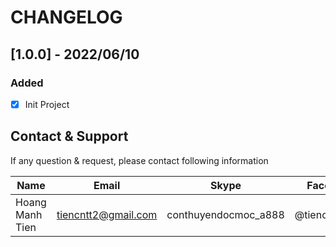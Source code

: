 # CHANGELOG

## [1.0.0] - 2022/06/10

### Added

- [x] Init Project

## Contact & Support

If any question & request, please contact following information

| Name            | Email               | Skype                | Facebook       |
|-----------------|---------------------|----------------------|----------------|
| Hoang Manh Tien | tiencntt2@gmail.com | conthuyendocmoc_a888 | @tiencntt2hust |

